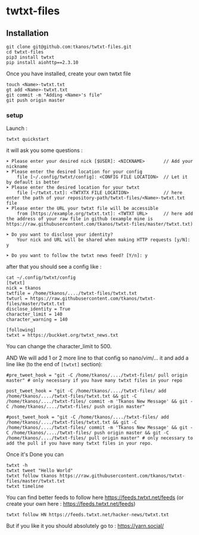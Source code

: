 # twtxt-files

## Installation

```
git clone git@github.com:tkanos/twtxt-files.git
cd twtxt-files
pip3 install twtxt
pip install aiohttp==2.3.10 
```

Once you have installed, create your own twtxt file 
```
touch <Name>-twtxt.txt
gt add <Name>-twtxt.txt
git commit -m "Adding <Name>'s file"
git push origin master
```

### setup
Launch :
```
twtxt quickstart
```
it will ask you some questions :
```
➤ Please enter your desired nick [$USER]: <NICKNAME>       // Add your nickname
➤ Please enter the desired location for your config
    file [~/.config/twtxt/config]: <CONFIG FILE LOCATION>  // Let it by default is better
➤ Please enter the desired location for your twtxt
    file [~/twtxt.txt]: <TWTXTX FILE LOCATION>             // here enter the path of your repository-path/twtxt-files/<Name>-twtxt.txt file
➤ Please enter the URL your twtxt file will be accessible
    from [https://example.org/twtxt.txt]: <TWTXT URL>      // here add the address of your raw file in github (example mine is https://raw.githubusercontent.com/tkanos/twtxt-files/master/twtxt.txt)

➤ Do you want to disclose your identity?
    Your nick and URL will be shared when making HTTP requests [y/N]: y

➤ Do you want to follow the twtxt news feed? [Y/n]: y
```

after that you should see a config like :

```
cat ~/.config/twtxt/config
[twtxt]
nick = tkanos
twtfile = /home/tkanos/..../twtxt-files/twtxt.txt
twturl = https://raw.githubusercontent.com/tkanos/twtxt-files/master/twtxt.txt
disclose_identity = True
character_limit = 140
character_warning = 140

[following]
twtxt = https://buckket.org/twtxt_news.txt
```

You can change the character_limit to 500.

AND We will add 1 or 2 more line to that config so nano/vim/... it and add a line like (to the end of `[twtxt]` section):
```
#pre_tweet_hook = "git -C /home/tkanos/..../twtxt-files/ pull origin master" # only necessary if you have many twtxt files in your repo

post_tweet_hook = "git -C /home/tkanos/..../twtxt-files/ add /home/tkanos/..../twtxt-files/twtxt.txt && git -C /home/tkanos/..../twtxt-files/ commit -m 'Tkanos New Message' && git -C /home/tkanos/..../twtxt-files/ push origin master"

#post_tweet_hook = "git -C /home/tkanos/..../twtxt-files/ add /home/tkanos/..../twtxt-files/twtxt.txt && git -C /home/tkanos/..../twtxt-files/ commit -m 'Tkanos New Message' && git -C /home/tkanos/..../twtxt-files/ push origin master && git -C /home/tkanos/..../twtxt-files/ pull origin master" # only necessary to add the pull if you have many twtxt files in your repo.

```

Once it's Done you can 
```
twtxt -h
twtxt tweet "Hello World"
twtxt follow tkanos https://raw.githubusercontent.com/tkanos/twtxt-files/master/twtxt.txt
twtxt timeline
```

You can find better feeds to follow here https://feeds.twtxt.net/feeds (or create your own here : https://feeds.twtxt.net/feeds)

```
twtxt follow HN https://feeds.twtxt.net/hacker-news/twtxt.txt
```

But if you like it you should absolutely go to : https://yarn.social/





